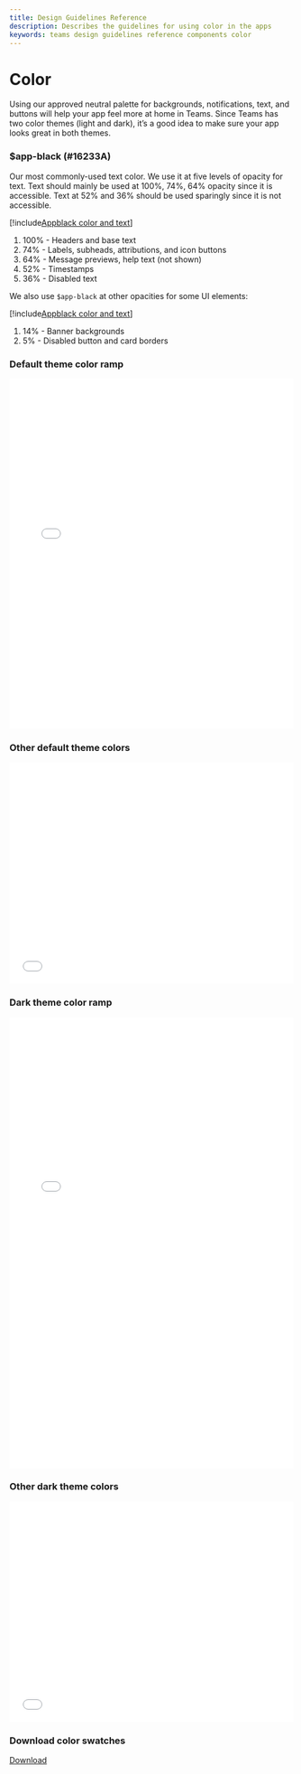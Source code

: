 ```yaml
---
title: Design Guidelines Reference
description: Describes the guidelines for using color in the apps
keywords: teams design guidelines reference components color
---
```

# Color

Using our approved neutral palette for backgrounds, notifications, text, and buttons will help your app feel more at home in Teams. Since Teams has two color themes (light and dark), it’s a good idea to make sure your app looks great in both themes.

### $app-black (#16233A)

Our most commonly-used text color. We use it at five levels of opacity for text. Text should mainly be used at 100%, 74%, 64% opacity since it is accessible. Text at 52% and 36% should be used sparingly since it is not accessible.

[!include[Appblack color and text](~/msteams-platform/includes/design/color-image-appblack-text.html)]

1. 100% - Headers and base text
2. 74% - Labels, subheads, attributions, and icon buttons
3. 64% - Message previews, help text (not shown)
4. 52% - Timestamps
5. 36% - Disabled text

We also use `$app-black` at other opacities for some UI elements:

[!include[Appblack color and text](~/msteams-platform/includes/design/color-image-appblack-ui.html)]

1. 14% - Banner backgrounds
2. 5% - Disabled button and card borders

### Default theme color ramp

<iframe height='620' scrolling='no' title='Microsoft Teams design guidelines - default theme color ramp' src='//codepen.io/msteams/embed/KyPmqL/?height=682&theme-id=31655&default-tab=result&embed-version=2' frameborder='no' allowtransparency='true' allowfullscreen='true' style='width: 100%;'>See the Pen <a href='https://codepen.io/msteams/pen/KyPmqL/'>Microsoft Teams design guidelines - default theme color ramp</a> by Microsoft Teams (<a href='https://codepen.io/msteams'>@msteams</a>) on <a href='https://codepen.io'>CodePen</a>.
</iframe>

### Other default theme colors

<iframe height='392' scrolling='no' title='Microsoft Teams design guidelines - other default theme colors' src='//codepen.io/msteams/embed/zPOdYJ/?height=442&theme-id=31655&default-tab=result&embed-version=2' frameborder='no' allowtransparency='true' allowfullscreen='true' style='width: 100%;'>See the Pen <a href='https://codepen.io/msteams/pen/zPOdYJ/'>Microsoft Teams design guidelines - other default theme colors</a> by Microsoft Teams (<a href='https://codepen.io/msteams'>@msteams</a>) on <a href='https://codepen.io'>CodePen</a>.
</iframe>

### Dark theme color ramp

<iframe height='798' scrolling='no' title='Microsoft Teams design guidelines - dark theme color ramp' src='//codepen.io/msteams/embed/BmBwjx/?height=846&theme-id=31655&default-tab=result&embed-version=2' frameborder='no' allowtransparency='true' allowfullscreen='true' style='width: 100%;'>See the Pen <a href='https://codepen.io/msteams/pen/BmBwjx/'>Microsoft Teams design guidelines - dark theme color ramp</a> by Microsoft Teams (<a href='https://codepen.io/msteams'>@msteams</a>) on <a href='https://codepen.io'>CodePen</a>.
</iframe>

### Other dark theme colors

<iframe height='390' scrolling='no' title='Microsoft Teams design guidelines - other dark theme colors' src='//codepen.io/msteams/embed/zPOEXN/?height=442&theme-id=31655&default-tab=result&embed-version=2' frameborder='no' allowtransparency='true' allowfullscreen='true' style='width: 100%;'>See the Pen <a href='https://codepen.io/msteams/pen/zPOEXN/'>Microsoft Teams design guidelines - other dark theme colors</a> by Microsoft Teams (<a href='https://codepen.io/msteams'>@msteams</a>) on <a href='https://codepen.io'>CodePen</a>.
</iframe>

### Download color swatches

<a href="~/msteams-platform/assets/downloads/MicrosoftTeams-ColorSwatches.pdf" target="_blank">Download</a>

